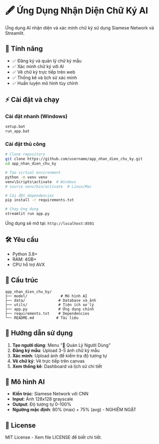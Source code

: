 # 🖋️ Ứng Dụng Nhận Diện Chữ Ký AI

Ứng dụng AI nhận diện và xác minh chữ ký sử dụng Siamese Network và Streamlit.

## 🚀 Tính năng

- ✅ Đăng ký và quản lý chữ ký mẫu
- ✅ Xác minh chữ ký với AI
- ✅ Vẽ chữ ký trực tiếp trên web
- ✅ Thống kê và lịch sử xác minh
- ✅ Huấn luyện mô hình tùy chỉnh

## ⚡ Cài đặt và chạy

### Cài đặt nhanh (Windows)
```bash
setup.bat
run_app.bat
```

### Cài đặt thủ công
```bash
# Clone repository
git clone https://github.com/username/app_nhan_dien_chu_ky.git
cd app_nhan_dien_chu_ky

# Tạo virtual environment
python -m venv venv
venv\Scripts\activate  # Windows
# source venv/bin/activate  # Linux/Mac

# Cài đặt dependencies
pip install -r requirements.txt

# Chạy ứng dụng
streamlit run app.py
```

Ứng dụng sẽ mở tại: `http://localhost:8501`

## 🛠️ Yêu cầu

- Python 3.8+
- RAM: 4GB+ 
- CPU hỗ trợ AVX

## 📁 Cấu trúc

```
app_nhan_dien_chu_ky/
├── model/               # Mô hình AI
├── data/               # Database và ảnh
├── utils/              # Tiện ích xử lý
├── app.py              # Ứng dụng chính
├── requirements.txt    # Dependencies
└── README.md          # Tài liệu
```

## 📖 Hướng dẫn sử dụng

1. **Tạo người dùng**: Menu "👤 Quản Lý Người Dùng"
2. **Đăng ký mẫu**: Upload 3-5 ảnh chữ ký mẫu
3. **Xác minh**: Upload ảnh để kiểm tra độ tương tự
4. **Vẽ chữ ký**: Vẽ trực tiếp trên canvas
5. **Xem thống kê**: Dashboard và lịch sử chi tiết

## 🤖 Mô hình AI

- **Kiến trúc**: Siamese Network với CNN
- **Input**: Ảnh 128x128 grayscale  
- **Output**: Độ tương tự 0-100%
- **Ngưỡng mặc định**: 80% (max) + 75% (avg) - NGHIÊM NGẶT

## 📝 License

MIT License - Xem file LICENSE để biết chi tiết.